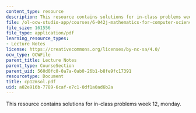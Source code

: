 ```yaml
---
content_type: resource
description: This resource contains solutions for in-class problems week 12, monday.
file: /ol-ocw-studio-app/courses/6-042j-mathematics-for-computer-science-fall-2005/a02e916b77896cafe7c10df1a0ad6b2a_cp12msol.pdf
file_size: 161556
file_type: application/pdf
learning_resource_types:
- Lecture Notes
license: https://creativecommons.org/licenses/by-nc-sa/4.0/
ocw_type: OCWFile
parent_title: Lecture Notes
parent_type: CourseSection
parent_uid: 560d0fc0-0a7a-0ab0-26b1-b8fe9fc17391
resourcetype: Document
title: cp12msol.pdf
uid: a02e916b-7789-6caf-e7c1-0df1a0ad6b2a
---
```

This resource contains solutions for in-class problems week 12, monday.